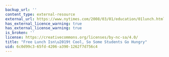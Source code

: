 ```yaml
---
backup_url: ''
content_type: external-resource
external_url: https://www.nytimes.com/2008/03/01/education/01lunch.html
has_external_licence_warning: true
has_external_license_warning: true
is_broken: ''
license: https://creativecommons.org/licenses/by-nc-sa/4.0/
title: "Free Lunch Isn\u2019t Cool, So Some Students Go Hungry"
uid: 6c0d99c3-65fd-4206-a390-1262f7d756c4
---
```


